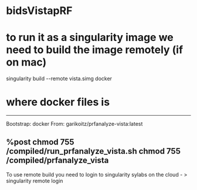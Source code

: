 # bidsVistapRF

# to run it as a singularity image we need to build the image remotely (if on mac)

singularity build --remote vista.simg docker 

# where docker files is 

---------------------------------------
Bootstrap: docker
From: garikoitz/prfanalyze-vista:latest

%post
chmod 755 /compiled/run_prfanalyze_vista.sh
chmod 755 /compiled/prfanalyze_vista
---------------------------------------

To use remote build you need to login to singularity sylabs on the cloud - > singularity remote login 

